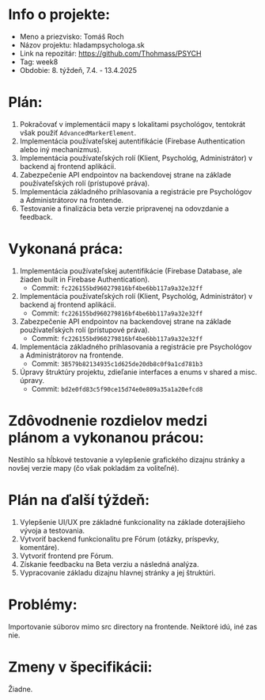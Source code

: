 # Info o projekte:
- Meno a priezvisko: Tomáš Roch
- Názov projektu: hladampsychologa.sk
- Link na repozitár: https://github.com/Thohmass/PSYCH
- Tag: week8
- Obdobie: 8. týždeň, 7.4. - 13.4.2025

# Plán:
1. Pokračovať v implementácii mapy s lokalitami psychológov, tentokrát však použiť `AdvancedMarkerElement`.
2. Implementácia používateľskej autentifikácie (Firebase Authentication alebo iný mechanizmus).
3. Implementácia používateľských rolí (Klient, Psychológ, Administrátor) v backend aj frontend aplikácii.
4. Zabezpečenie API endpointov na backendovej strane na základe používateľských rolí (prístupové práva).
5. Implementácia základného prihlasovania a registrácie pre Psychológov a Administrátorov na frontende.
6. Testovanie a finalizácia beta verzie pripravenej na odovzdanie a feedback.

# Vykonaná práca:
1. Implementácia používateľskej autentifikácie (Firebase Database, ale žiaden built in Firebase Authentication).
   - Commit: `fc226155bd960279816bf4be6bb117a9a32e32ff`
2. Implementácia používateľských rolí (Klient, Psychológ, Administrátor) v backend aj frontend aplikácii.
   - Commit: `fc226155bd960279816bf4be6bb117a9a32e32ff`
3. Zabezpečenie API endpointov na backendovej strane na základe používateľských rolí (prístupové práva).
   - Commit: `fc226155bd960279816bf4be6bb117a9a32e32ff`
4. Implementácia základného prihlasovania a registrácie pre Psychológov a Administrátorov na frontende.
   - Commit: `38579b82134935c1d625de20db8c0f9a1cd781b3`
5. Úpravy štruktúry projektu, zdieľanie interfaces a enums v shared a misc. úpravy.
   - Commit: `bd2e0fd83c5f90ce15d74e0e809a35a1a20efcd8`

# Zdôvodnenie rozdielov medzi plánom a vykonanou prácou:
Nestihlo sa hĺbkové testovanie a vylepšenie grafického dizajnu stránky a novšej verzie mapy (čo však pokladám za voliteľné).

# Plán na ďalší týždeň:
1. Vylepšenie UI/UX pre základné funkcionality na základe doterajšieho vývoja a testovania.
2. Vytvoriť backend funkcionalitu pre Fórum (otázky, príspevky, komentáre).
3. Vytvoriť frontend pre Fórum.
4. Získanie feedbacku na Beta verziu a následná analýza.
5. Vypracovanie základu dizajnu hlavnej stránky a jej štruktúri.

# Problémy:
Importovanie súborov mimo src directory na frontende. Neiktoré idú, iné zas nie.

# Zmeny v špecifikácii:
Žiadne.
